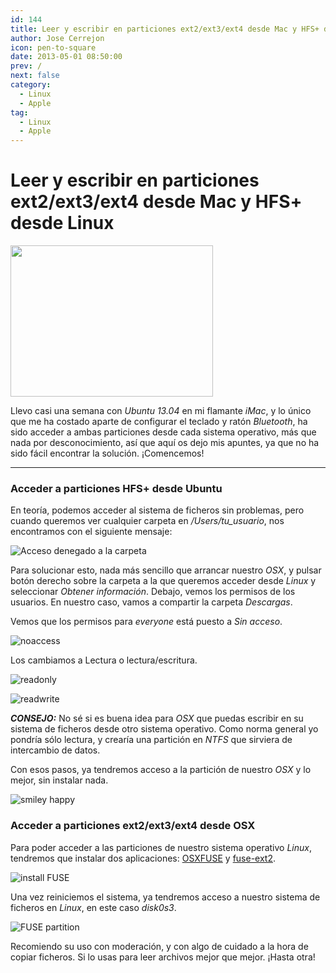 ```yaml
---
id: 144
title: Leer y escribir en particiones ext2/ext3/ext4 desde Mac y HFS+ desde Linux
author: Jose Cerrejon
icon: pen-to-square
date: 2013-05-01 08:50:00
prev: /
next: false
category:
  - Linux
  - Apple
tag:
  - Linux
  - Apple
---
```


# Leer y escribir en particiones ext2/ext3/ext4 desde Mac y HFS+ desde Linux

<a href="/images/2013/05/ubu_desktop.jpg" target="_blank" title="Pulsa para ver en ventana aparte"><img src="/images/2013/05/ubu_desktop_min.jpg" width="324" height="242"></a>

Llevo casi una semana con *Ubuntu 13.04* en mi flamante *iMac*, y lo único que me ha costado aparte de configurar el teclado y ratón *Bluetooth*, ha sido acceder a ambas particiones desde cada sistema operativo, más que nada por desconocimiento, así que aquí os dejo mis apuntes, ya que no ha sido fácil encontrar la solución. ¡Comencemos!

- - -
###  Acceder a particiones HFS+ desde Ubuntu

En teoría, podemos acceder al sistema de ficheros sin problemas, pero cuando queremos ver cualquier carpeta en */Users/tu_usuario*, nos encontramos con el siguiente mensaje:

![Acceso denegado a la carpeta](/images/2013/05/no_access.jpg "Acceso denegado a la carpeta")

Para solucionar esto, nada más sencillo que arrancar nuestro *OSX*, y pulsar botón derecho sobre la carpeta a la que queremos acceder desde *Linux* y seleccionar *Obtener información*. Debajo, vemos los permisos de los usuarios. En nuestro caso, vamos a compartir la carpeta *Descargas*. 

Vemos que los permisos para *everyone* está puesto a *Sin acceso*. 

![noaccess](/images/2013/05/dload_noaccess.jpg)

Los cambiamos a Lectura o lectura/escritura.

![readonly](/images/2013/05/dload_readonly.jpg)

![readwrite](/images/2013/05/dload_rw.jpg)

***CONSEJO:*** No sé si es buena idea para *OSX* que puedas escribir en su sistema de ficheros desde otro sistema operativo. Como norma general yo pondría sólo lectura, y crearía una partición en *NTFS* que sirviera de intercambio de datos.

Con esos pasos, ya tendremos acceso a la partición de nuestro *OSX* y lo mejor, sin instalar nada.

![smiley happy](/css/sm/happy.png)

###  Acceder a particiones ext2/ext3/ext4 desde OSX

Para poder acceder a las particiones de nuestro sistema operativo *Linux*, tendremos que instalar dos aplicaciones: [OSXFUSE](http://osxfuse.github.io) y [fuse-ext2](http://sourceforge.net/projects/fuse-ext2/).

![install FUSE](/images/2013/05/fuse_install.jpg)

Una vez reiniciemos el sistema, ya tendremos acceso a nuestro sistema de ficheros en *Linux*, en este caso *disk0s3*.

![FUSE partition](/images/2013/05/fuse_partitions.jpg)

 Recomiendo su uso con moderación, y con algo de cuidado a la hora de copiar ficheros. Si lo usas para leer archivos mejor que mejor. ¡Hasta otra!